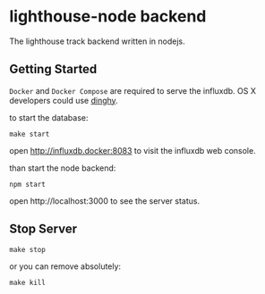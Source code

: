 lighthouse-node backend
=========================
The lighthouse track backend written in nodejs.


## Getting Started

`Docker` and `Docker Compose` are required to serve the influxdb. OS X developers could use [dinghy](https://github.com/codekitchen/dinghy).

to start the database:

```
make start
```

open http://influxdb.docker:8083 to visit the influxdb web console.

than start the node backend:

```
npm start
```

open http://localhost:3000 to see the server status.

## Stop Server

```
make stop
```

or you can remove absolutely:
```
make kill
```
